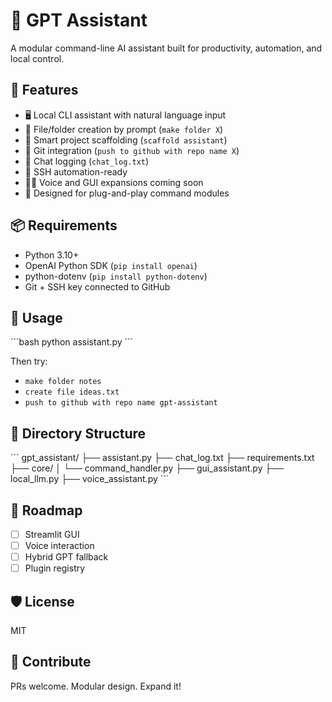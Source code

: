 # 🤖 GPT Assistant

A modular command-line AI assistant built for productivity, automation, and local control.

## 🚀 Features

- 🖥️ Local CLI assistant with natural language input
- 📁 File/folder creation by prompt (`make folder X`)
- 🧠 Smart project scaffolding (`scaffold assistant`)
- 🧰 Git integration (`push to github with repo name X`)
- 📄 Chat logging (`chat_log.txt`)
- 🔐 SSH automation-ready
- 🧏‍♂️ Voice and GUI expansions coming soon
- 🔁 Designed for plug-and-play command modules

## 📦 Requirements

- Python 3.10+
- OpenAI Python SDK (`pip install openai`)
- python-dotenv (`pip install python-dotenv`)
- Git + SSH key connected to GitHub

## 🧠 Usage

\`\`\`bash
python assistant.py
\`\`\`

Then try:

- `make folder notes`
- `create file ideas.txt`
- `push to github with repo name gpt-assistant`

## 📂 Directory Structure

\`\`\`
gpt_assistant/
├── assistant.py
├── chat_log.txt
├── requirements.txt
├── core/
│   └── command_handler.py
├── gui_assistant.py
├── local_llm.py
├── voice_assistant.py
\`\`\`

## 🔭 Roadmap

- [ ] Streamlit GUI
- [ ] Voice interaction
- [ ] Hybrid GPT fallback
- [ ] Plugin registry

## 🛡 License

MIT

## 🤝 Contribute

PRs welcome. Modular design. Expand it!

